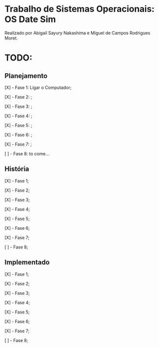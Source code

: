 # Trabalho de Sistemas Operacionais: OS Date Sim

Realizado por Abigail Sayury Nakashima e Miguel de Campos Rodrigues Moret.



# TODO:

## Planejamento

[X] - Fase 1: Ligar o Computador;

[X] - Fase 2: ;

[X] - Fase 3: ;

[X] - Fase 4: ;

[X] - Fase 5: ;

[X] - Fase 6: ;

[X] - Fase 7: ;

[ ] - Fase 8: to come...

## História

[X] - Fase 1;

[X] - Fase 2;

[X] - Fase 3;

[X] - Fase 4;

[X] - Fase 5;

[X] - Fase 6;

[X] - Fase 7;

[ ] - Fase 8;

## Implementado

[X] - Fase 1;

[X] - Fase 2;

[X] - Fase 3;

[X] - Fase 4;

[X] - Fase 5;

[X] - Fase 6;

[X] - Fase 7;

[ ] - Fase 8;
